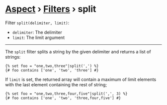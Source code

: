 [Aspect](./../../readme.md) › [Filters](./../filters.md) › split
==============

<!-- {% raw %} -->

Filter `split(delimiter, limit)`:
* `delimiter`: The delimiter
* `limit`: The limit argument

---

The `split` filter splits a string by the given delimiter and returns a list of strings:

```twig
{% set foo = "one,two,three"|split(',') %}
{# foo contains ['one', 'two', 'three'] #}
```

If `limit` is set, the returned array will contain a maximum of limit elements with the last element containing the rest of string;

```twig
{% set foo = "one,two,three,four,five"|split(',', 3) %}
{# foo contains ['one', 'two', 'three,four,five'] #}
```

<!-- {% endraw %} -->